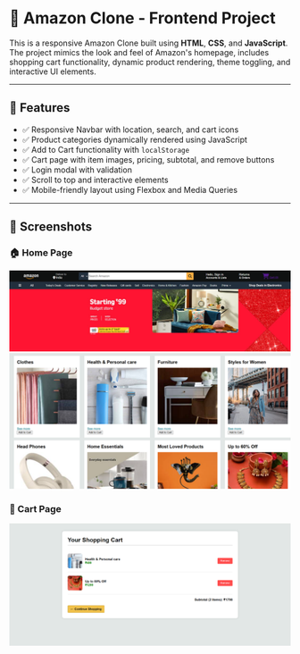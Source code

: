# 🛒 Amazon Clone - Frontend Project

This is a responsive Amazon Clone built using **HTML**, **CSS**, and **JavaScript**. The project mimics the look and feel of Amazon's homepage, includes shopping cart functionality, dynamic product rendering, theme toggling, and interactive UI elements.

---

## 🚀 Features

- ✅ Responsive Navbar with location, search, and cart icons  
- ✅ Product categories dynamically rendered using JavaScript  
- ✅ Add to Cart functionality with `localStorage`  
- ✅ Cart page with item images, pricing, subtotal, and remove buttons  
- ✅ Login modal with validation  
- ✅ Scroll to top and interactive elements  
- ✅ Mobile-friendly layout using Flexbox and Media Queries  

---

## 📸 Screenshots

### 🏠 Home Page
![Home Page](Screenshot_home1.png)
![Home Page](Screenshot_home2.png)

### 🛒 Cart Page
![Cart Page](Screenshot_cart.png)




